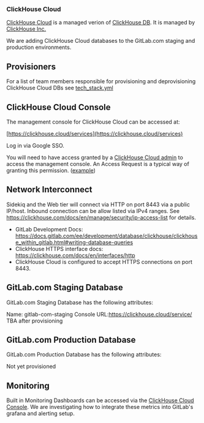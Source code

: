 ### ClickHouse Cloud

[ClickHouse Cloud](https://clickhouse.cloud) is a managed verion of [ClickHouse DB](https://github.com/ClickHouse/ClickHouse).  It is managed by [ClickHouse Inc.](https://clickhouse.com)  

We are adding ClickHouse Cloud databases to the GitLab.com staging and production environments.

## Provisioners

For a list of team members responsible for provisioning and deprovisioning ClickHouse Cloud DBs see [tech_stack.yml](https://gitlab.com/gitlab-com/www-gitlab-com/-/blob/master/data/tech_stack.yml)

## ClickHouse Cloud Console

The management console for ClickHouse Cloud can be accessed at:

[https://clickhouse.cloud/services](https://clickhouse.cloud/services)

Log in via Google SSO.

You will need to have access granted by a [ClickHouse Cloud admin](https://gitlab.com/gitlab-com/team-member-epics/access-requests/-/issues/23987) to access the management console.  An Access Request is a typical way of granting this permission. ([example](https://gitlab.com/gitlab-com/team-member-epics/access-requests/-/issues/23987))

## Network Interconnect

Sidekiq and the Web tier will connect via HTTP on port 8443 via a public IP/host.  Inbound connection can be allow listed via IPv4 ranges.  See https://clickhouse.com/docs/en/manage/security/ip-access-list for details.

* GitLab Development Docs: https://docs.gitlab.com/ee/development/database/clickhouse/clickhouse_within_gitlab.html#writing-database-queries
* ClickHouse HTTPS interface docs: https://clickhouse.com/docs/en/interfaces/http
* ClickHouse Cloud is configured to accept HTTPS connections on port 8443.

## GitLab.com Staging Database

GitLab.com Staging Database has the following attributes:

Name: gitlab-com-staging
Console URL:https://clickhouse.cloud/service/ TBA after provisioning 



## GitLab.com Production Database

GitLab.com Production Database has the following attributes:

Not yet provisioned



## Monitoring

Built in Monitoring Dashboards can be accessed via the [ClickHouse Cloud Console](https://clickhouse.cloud/services).  We are investigating how to integrate these metrics into GitLab's grafana and alerting setup.
